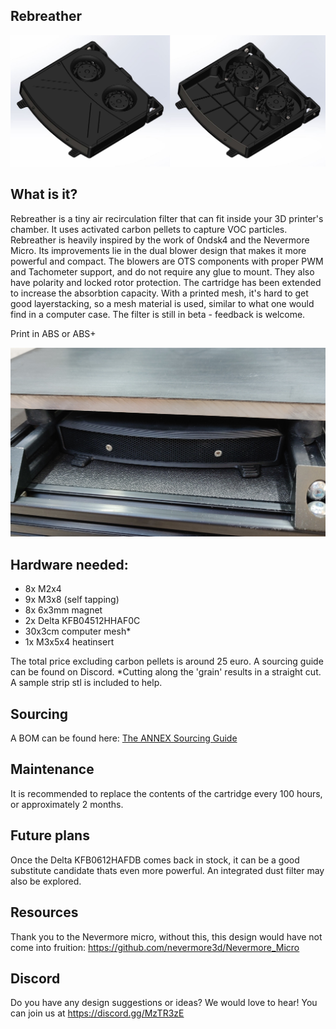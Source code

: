 ## Rebreather 

![picture](Images/1.JPG)


## What is it?
Rebreather is a tiny air recirculation filter that can fit inside your 3D printer's chamber. It uses activated carbon pellets to capture VOC particles. Rebreather is heavily inspired by the work of 0ndsk4 and the Nevermore Micro. Its improvements lie in the dual blower design that makes it more powerful and compact. The blowers are OTS components with proper PWM and Tachometer support, and do not require any glue to mount. They also have polarity and locked rotor protection. The cartridge has been extended to increase the absorbtion capacity. With a printed mesh, it's hard to get good layerstacking, so a mesh material is used, similar to what one would find in a computer case. The filter is still in beta - feedback is welcome. 

Print in ABS or ABS+


![picture](Images/2.jpg)




## Hardware needed:
- 8x M2x4 
- 9x M3x8 (self tapping)
- 8x 6x3mm magnet
- 2x Delta KFB04512HHAF0C
- 30x3cm computer mesh*
- 1x M3x5x4 heatinsert

The total price excluding carbon pellets is around 25 euro. A sourcing guide can be found on Discord.
*Cutting along the 'grain' results in a straight cut. A sample strip stl is included to help.

## Sourcing
A BOM can be found here: [The ANNEX Sourcing Guide](https://docs.google.com/spreadsheets/d/1O3eyVuQ6M4F03MJSDs4Z71_XyNjXL5HFTZr1jsaAtRc/edit?usp=sharing)


## Maintenance
It is recommended to replace the contents of the cartridge every 100 hours, or approximately 2 months.

## Future plans
Once the Delta KFB0612HAFDB comes back in stock, it can be a good substitute candidate thats even more powerful. An integrated dust filter may also be explored.

## Resources
Thank you to the Nevermore micro, without this, this design would have not come into fruition: https://github.com/nevermore3d/Nevermore_Micro
 

## Discord
Do you have any design suggestions or ideas? We would love to hear! You can join us at https://discord.gg/MzTR3zE


